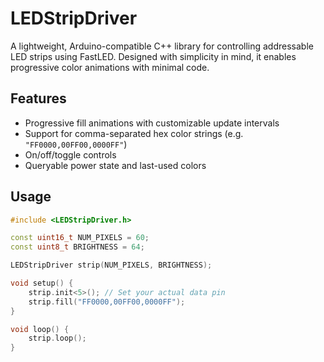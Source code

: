 # LEDStripDriver

A lightweight, Arduino-compatible C++ library for controlling addressable LED strips using FastLED. Designed with simplicity in mind, it enables progressive color animations with minimal code.

## Features

- Progressive fill animations with customizable update intervals
- Support for comma-separated hex color strings (e.g. `"FF0000,00FF00,0000FF"`)
- On/off/toggle controls
- Queryable power state and last-used colors

## Usage

```cpp
#include <LEDStripDriver.h>

const uint16_t NUM_PIXELS = 60;
const uint8_t BRIGHTNESS = 64;

LEDStripDriver strip(NUM_PIXELS, BRIGHTNESS);

void setup() {
    strip.init<5>(); // Set your actual data pin
    strip.fill("FF0000,00FF00,0000FF");
}

void loop() {
    strip.loop();
}
```
